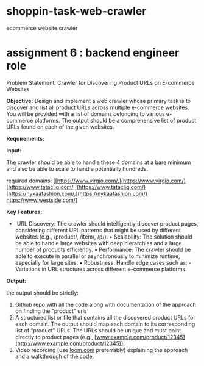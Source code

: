 # shoppin-task-web-crawler

ecommerce website crawler

# assignment 6 : backend engineer role

Problem Statement: Crawler for Discovering Product URLs on E-commerce Websites

**Objective:**
Design and implement a web crawler whose primary task is to discover and list all product URLs across multiple e-commerce websites. You will be provided with a list of domains belonging to various e-commerce platforms. The output should be a comprehensive list of product URLs found on each of the given websites.

**Requirements:**

**Input:**

The crawler should be able to handle these 4 domains at a bare minimum and also be able to scale to handle potentially hundreds.

required domains:
[[https://www.virgio.com/,](https://www.virgio.com/) [https://www.tatacliq.com/,](https://www.tatacliq.com/) [https://nykaafashion.com/,](https://nykaafashion.com/) https://www.westside.com/]

**Key Features:**

- ⁠ ⁠URL Discovery: The crawler should intelligently discover product pages, considering different URL patterns that might be used by different websites (e.g., /product/, /item/, /p/).
  •⁠ ⁠Scalability: The solution should be able to handle large websites with deep hierarchies and a large number of products efficiently.
  •⁠ ⁠Performance: The crawler should be able to execute in parallel or asynchronously to minimize runtime, especially for large sites.
  •⁠ ⁠Robustness: Handle edge cases such as: - Variations in URL structures across different e-commerce platforms.

**Output:**

the output should be strictly:

1. Github repo with all the code along with documentation of the approach on finding the “product” urls
2. A structured list or file that contains all the discovered product URLs for each domain. The output should map each domain to its corresponding list of “product” URLs.
   The URLs should be unique and must point directly to product pages (e.g., [www.example.com/product/12345](http://www.example.com/product/12345)).
3. Video recording (use [loom.com](http://loom.com) preferrably) explaining the approach and a walkthrough of the code.
